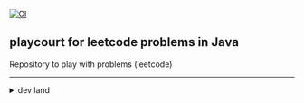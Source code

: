 [![CI](https://github.com/javadev/LeetCode-in-Java/actions/workflows/maven.yml/badge.svg)](https://github.com/dzmitry-charnavoki/playcourt-leetcode/actions/workflows/ci.yml)


## playcourt for leetcode problems in Java

Repository to play with problems (leetcode)



___


<details><summary>dev land </summary>
this section will be moved

## Dev

### checkstyle

[checkstyle doc](https://checkstyle.sourceforge.io/)

* install plugin for IntelliJ Idea
* setup it as CodeFormatter:
  * Settings -> Editor -> CodeStyle > Scheme -> Project
  * Settings -> Editor -> CodeStyle > Scheme -> Import Scheme -> Checkstyle Configuration

### useful cmds

How to check new versions
```cmd
mvn versions:display-dependency-updates
mvn versions:display-plugin-updates
mvn versions:use-latest-versions
mvn versions:display-property-updates
```

How to find a Maven dependency version declaration imported from a BOM
```
mvn org.apache.maven.plugins:maven-help-plugin:3.2.0:effective-pom -Dverbose=true -Doutput=effective-pom.xml
```

</details>


